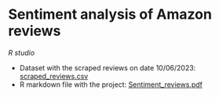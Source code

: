 # Sentiment analysis of Amazon reviews 
*R studio*
- Dataset with the scraped reviews on date 10/06/2023: [scraped_reviews.csv](scraped_reviews.csv)
- R markdown file with the project: [Sentiment_reviews.pdf](Sentiment_reviews.pdf)

